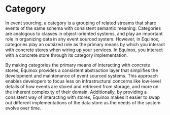 # Category

In event sourcing, a category is a grouping of related streams that share events of the same schema with consistent
semantic meaning. Categories are analogous to classes in object-oriented systems, and play an important role
in organizing data in any event sourced system. However, in Equinox, categories play an outsized role as the primary
means by which you interact with concrete stores when wiring up your services. In Equinox, you interact with a concrete
store through its category implementation.

By making categories the primary means of interacting with concrete stores, Equinox provides a consistent abstraction
layer that simplifies the development and maintenance of event sourced systems. This approach enables developers to
focus less on infrastructural concerns like low-level details of how events are stored and retrieved from storage, and
more on the inherent complexity of their domain. Additionally, by providing a consistent way of interacting with
stores, Equinox makes it easier to swap out different implementations of the data store as the needs of the system
evolve over time.

